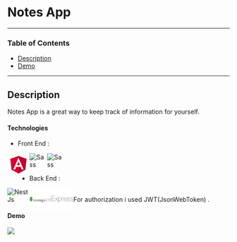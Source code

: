 # Notes App


---

### Table of Contents


- [Description](#description)
- [Demo](#how-to-use)
---

## Description
Notes App  is a great way to keep track of information for yourself.

#### Technologies
- Front End : 

 <img align="left" alt="Angular" width="50px" src="https://raw.githubusercontent.com/github/explore/80688e429a7d4ef2fca1e82350fe8e3517d3494d/topics/angular/angular.png" />
 <img align="left" alt="Sass" width="40px" src="https://upload.wikimedia.org/wikipedia/commons/thumb/9/96/Sass_Logo_Color.svg/1200px-Sass_Logo_Color.svg.png" />
 <img align="left" alt="Sass" width="40px" src="https://cdn.jsdelivr.net/gh/angular-material-extensions/pages@master/assets/angular-material-extensions-logo.png" />

<br/><br/>
- Back End : 
 <img align="left" alt="NestJs" width="50px" src="https://iconape.com/wp-content/files/ed/351308/svg/nestjs-seeklogo.com.svg" />
<img align="left" alt="MongoDB" width="50px" src="https://raw.githubusercontent.com/github/explore/80688e429a7d4ef2fca1e82350fe8e3517d3494d/topics/mongodb/mongodb.png" />
<img align="left" alt="expressJs" width="50px" src="https://raw.githubusercontent.com/github/explore/80688e429a7d4ef2fca1e82350fe8e3517d3494d/topics/express/express.png" /><br/>
 For authorization i used JWT(JsonWebToken) .


#### Demo
![](https://github.com/Ramy99-dev/Notes-App/blob/main/20211113_232430%20(2).gif)










  
